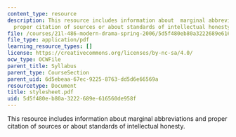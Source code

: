```yaml
---
content_type: resource
description: This resource includes information about  marginal abbreviations and
  proper citation of sources or about standards of intellectual honesty.
file: /courses/21l-486-modern-drama-spring-2006/5d5f480eb80a3222689e616560de958f_stylesheet.pdf
file_type: application/pdf
learning_resource_types: []
license: https://creativecommons.org/licenses/by-nc-sa/4.0/
ocw_type: OCWFile
parent_title: Syllabus
parent_type: CourseSection
parent_uid: 6d5ebeaa-67ec-9225-8763-dd5d6e66569a
resourcetype: Document
title: stylesheet.pdf
uid: 5d5f480e-b80a-3222-689e-616560de958f
---
```

This resource includes information about  marginal abbreviations and proper citation of sources or about standards of intellectual honesty.